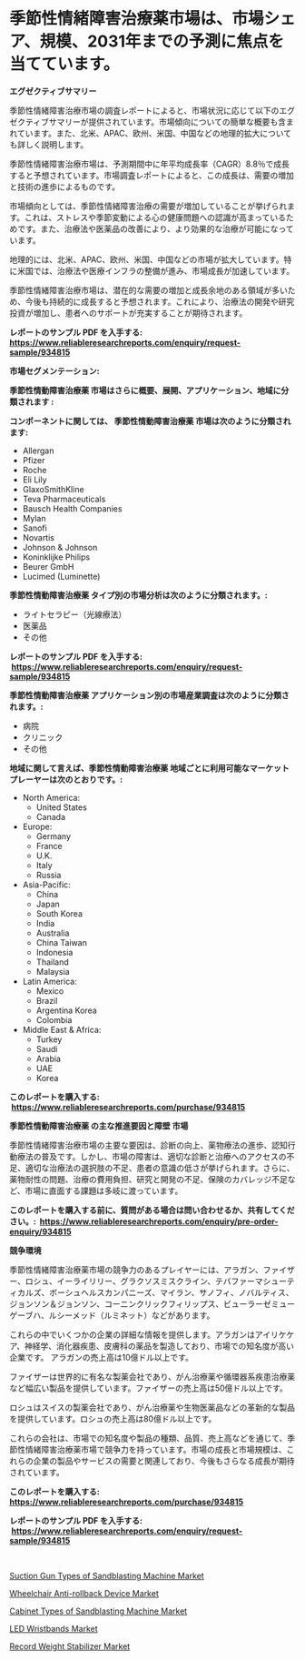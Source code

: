 <p><h1>季節性情緒障害治療薬市場は、市場シェア、規模、2031年までの予測に焦点を当てています。</h1></p><p><strong>エグゼクティブサマリー</strong></p>
<p><p>季節性情緒障害治療市場の調査レポートによると、市場状況に応じて以下のエグゼクティブサマリーが提供されています。市場傾向についての簡単な概要も含まれています。また、北米、APAC、欧州、米国、中国などの地理的拡大についても詳しく説明します。</p><p>季節性情緒障害治療市場は、予測期間中に年平均成長率（CAGR）8.8％で成長すると予想されています。市場調査レポートによると、この成長は、需要の増加と技術の進歩によるものです。</p><p>市場傾向としては、季節性情緒障害治療の需要が増加していることが挙げられます。これは、ストレスや季節変動による心の健康問題への認識が高まっているためです。また、治療法や医薬品の改善により、より効果的な治療が可能になっています。</p><p>地理的には、北米、APAC、欧州、米国、中国などの市場が拡大しています。特に米国では、治療法や医療インフラの整備が進み、市場成長が加速しています。</p><p>季節性情緒障害治療市場は、潜在的な需要の増加と成長余地のある領域が多いため、今後も持続的に成長すると予想されます。これにより、治療法の開発や研究投資が増加し、患者へのサポートが充実することが期待されます。</p></p>
<p><strong>レポートのサンプル PDF を入手する: <a href="https://www.reliableresearchreports.com/enquiry/request-sample/934815">https://www.reliableresearchreports.com/enquiry/request-sample/934815</a></strong></p>
<p><strong>市場セグメンテーション:</strong></p>
<p><strong> 季節性情動障害治療薬 市場はさらに概要、展開、アプリケーション、地域に分類されます :</strong></p>
<p><strong>コンポーネントに関しては、 季節性情動障害治療薬 市場は次のように分類されます: &nbsp;</strong></p>
<p><ul><li>Allergan</li><li>Pfizer</li><li>Roche</li><li>Eli Lily</li><li>GlaxoSmithKline</li><li>Teva Pharmaceuticals</li><li>Bausch Health Companies</li><li>Mylan</li><li>Sanofi</li><li>Novartis</li><li>Johnson & Johnson</li><li>Koninklijke Philips</li><li>Beurer GmbH</li><li>Lucimed (Luminette)</li></ul></p>
<p><strong> 季節性情動障害治療薬 タイプ別の市場分析は次のように分類されます。:</strong></p>
<p><ul><li>ライトセラピー（光線療法）</li><li>医薬品</li><li>その他</li></ul></p>
<p><strong>レポートのサンプル PDF を入手する: &nbsp;<a href="https://www.reliableresearchreports.com/enquiry/request-sample/934815">https://www.reliableresearchreports.com/enquiry/request-sample/934815</a></strong></p>
<p><strong> 季節性情動障害治療薬 アプリケーション別の市場産業調査は次のように分類されます。:</strong></p>
<p><ul><li>病院</li><li>クリニック</li><li>その他</li></ul></p>
<p><strong>地域に関して言えば、季節性情動障害治療薬 地域ごとに利用可能なマーケットプレーヤーは次のとおりです。:</strong></p>
<p><ul>
    <li>
        North America:
        <ul>
            <li>United States</li>
            <li>Canada</li>
        </ul>
    </li>
    <li>
        Europe:
        <ul>
            <li>Germany</li>
            <li>France</li>
            <li>U.K.</li>
            <li>Italy</li>
            <li>Russia</li>
        </ul>
    </li>
    <li>
        Asia-Pacific:
        <ul>
            <li>China</li>
            <li>Japan</li>
            <li>South Korea</li>
            <li>India</li>
            <li>Australia</li>
            <li>China Taiwan</li>
            <li>Indonesia</li>
            <li>Thailand</li>
            <li>Malaysia</li>
        </ul>
    </li>
    <li>
        Latin America:
        <ul>
            <li>Mexico</li>
            <li>Brazil</li>
            <li>Argentina Korea</li>
            <li>Colombia</li>
        </ul>
    </li>
    <li>
        Middle East & Africa:
        <ul>
            <li>Turkey</li>
            <li>Saudi</li>
            <li>Arabia</li>
            <li>UAE</li>
            <li>Korea</li>
        </ul>
    </li>
    </ul></p>
<p><strong>このレポートを購入する: &nbsp;<a href="https://www.reliableresearchreports.com/purchase/934815">https://www.reliableresearchreports.com/purchase/934815</a></strong></p>
<p><strong>季節性情動障害治療薬 の主な推進要因と障壁 市場</strong></p>
<p><p>季節性情緒障害治療市場の主要な要因は、診断の向上、薬物療法の進歩、認知行動療法の普及です。しかし、市場の障害は、適切な診断と治療へのアクセスの不足、適切な治療法の選択肢の不足、患者の意識の低さが挙げられます。さらに、薬物耐性の問題、治療の費用負担、研究と開発の不足、保険のカバレッジ不足など、市場に直面する課題は多岐に渡っています。</p></p>
<p><strong>このレポートを購入する前に、質問がある場合は問い合わせるか、共有してください。:&nbsp; <a href="https://www.reliableresearchreports.com/enquiry/pre-order-enquiry/934815">https://www.reliableresearchreports.com/enquiry/pre-order-enquiry/934815</a></strong></p>
<p><strong>競争環境</strong></p>
<p><p>季節性情緒障害治療薬市場の競争力のあるプレイヤーには、アラガン、ファイザー、ロシュ、イーライリリー、グラクソスミスクライン、テバファーマシューティカルズ、ボーシュヘルスカンパニーズ、マイラン、サノフィ、ノバルティス、ジョンソン＆ジョンソン、コーニンクリックフィリップス、ビューラーゼミューゲーブハ、ルシーメッド（ルミネット）などがあります。</p><p>これらの中でいくつかの企業の詳細な情報を提供します。アラガンはアイリケケア、神経学、消化器疾患、皮膚科の薬品を製造しており、市場での知名度が高い企業です。 アラガンの売上高は10億ドル以上です。</p><p>ファイザーは世界的に有名な製薬会社であり、がん治療薬や循環器系疾患治療薬など幅広い製品を提供しています。ファイザーの売上高は50億ドル以上です。</p><p>ロシュはスイスの製薬会社であり、がん治療薬や生物医薬品などの革新的な製品を提供しています。ロシュの売上高は80億ドル以上です。</p><p>これらの会社は、市場での知名度や製品の種類、品質、売上高などを通じて、季節性情緒障害治療薬市場で競争力を持っています。市場の成長と市場規模は、これらの企業の製品やサービスの需要と関連しており、今後もさらなる成長が期待されています。</p></p>
<p><strong>このレポートを購入する: &nbsp; <a href="https://www.reliableresearchreports.com/purchase/934815">https://www.reliableresearchreports.com/purchase/934815</a></strong></p>
<p><strong>レポートのサンプル PDF を入手する: &nbsp;<a href="https://www.reliableresearchreports.com/enquiry/request-sample/934815">https://www.reliableresearchreports.com/enquiry/request-sample/934815</a></strong><strong></strong></p>
<p>&nbsp;</p>
<p><p><a href="https://sudsy-motorcycle-bbc.notion.site/Suction-Gun-Types-of-Sandblasting-Machine-Market-Research-Report-Provides-Critical-Insights-that-can-31e81993d7db438ea1b7a133b3f535bc">Suction Gun Types of Sandblasting Machine Market</a></p><p><a href="https://github.com/juancolorado15/Market-Research-Report-List-1/blob/main/wheelchair-anti-rollback-device-market.md">Wheelchair Anti-rollback Device Market</a></p><p><a href="https://military-diascia-e68.notion.site/Cabinet-Types-of-Sandblasting-Machine-Market-Offers-Provide-Insightful-Data-for-the-Time-Period-from-822a99e4995f406b89b9a0dab5612d57">Cabinet Types of Sandblasting Machine Market</a></p><p><a href="https://view.publitas.com/reportprime-1/led-wristbands-market-analysis-and-market-size-global-industry-overview-market-segmentation-and-forecast-2024-to-2031/">LED Wristbands Market</a></p><p><a href="https://view.publitas.com/reportprime-1/record-weight-stabilizer-market-size-focuses-on-market-dynamics-in-depth-analysis-and-future-projections-of-its-market-forecasted-for-period-from-2024-to-2031/">Record Weight Stabilizer Market</a></p></p>
